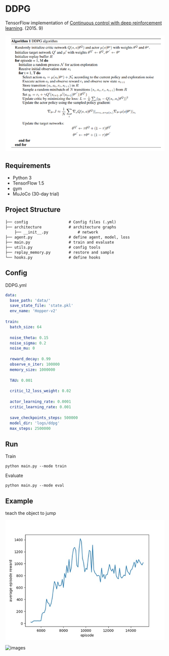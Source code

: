 # DDPG

TensorFlow implementation of [Continuous control with deep reinforcement learning](https://arxiv.org/pdf/1509.02971.pdf). (2015. 9)

![images](images/paper1.png)

## Requirements

- Python 3
- TensorFlow 1.5
- gym
- MuJoCo (30-day trial)


## Project Structure


    ├── config                  # Config files (.yml)
    ├── architecture            # architecture graphs
        ├── __init__.py             # network
    ├── agent.py                # define agent, model, loss
    ├── main.py                 # train and evaluate
    ├── utils.py                # config tools 
    ├── replay_memory.py        # restore and sample 
    └── hooks.py                # define hooks
    

## Config

DDPG.yml

```yml
data:
  base_path: 'data/'
  save_state_file: 'state.pkl'
  env_name: 'Hopper-v2'

train:
  batch_size: 64

  noise_theta: 0.15
  noise_sigma: 0.2
  noise_mu: 0

  reward_decay: 0.99
  observe_n_iter: 100000
  memory_size: 1000000

  TAU: 0.001

  critic_l2_loss_weight: 0.02

  actor_learning_rate: 0.0001
  critic_learning_rate: 0.001

  save_checkpoints_steps: 500000
  model_dir: 'logs/ddpg'
  max_steps: 2500000
```


## Run


Train

```
python main.py --mode train
```

Evaluate

```
python main.py --mode eval
```

## Example
teach the object to jump
  
![images](images/reward.jpg)


![images](images/example.gif)

